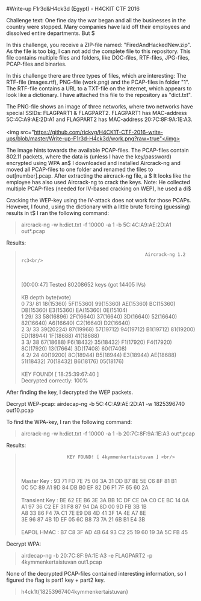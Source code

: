 #Write-up F1r3d&H4ck3d (Egypt) - H4CKIT CTF 2016

Challenge text:
One fine day the war began and all the businesses in the country were stopped. Many companies have laid off their employees and dissolved entire departments. But $

In this challenge, you receive a ZIP-file named: "FiredAndHackedNew.zip". As the file is too big, I can not add the complete file to this repository. This file contains multiple files and folders, like DOC-files, RTF-files, JPG-files, PCAP-files and binaries.

In this challenge there are three types of files, which are interesting: The RTF-file (images.rtf), PNG-file (work.png) and the PCAP-files in folder "1".
The RTF-file contains a URL to a TXT-file on the internet, which appears to look like a dictionary. I have attached this file to the repository as "dict.txt".

The PNG-file shows an image of three networks, where two networks have special SSIDs: FLAGPART1 & FLAGPART2.
FLAGPART1 has MAC-address 5C:4C:A9:AE:2D:A1 and FLAGPART2 has MAC-address 20:7C:8F:9A:1E:A3.<br/><br/>
<img src="https://github.com/rickvg/H4CK1T-CTF-2016-write-ups/blob/master/Write-up-F1r3d-H4ck3d/work.png?raw=true"</img>

The image hints towards the available PCAP-files. The PCAP-files contain 802.11 packets, where the data is (unless I have the key/password) encrypted using WPA an$
I downloaded and installed Aircrack-ng and moved all PCAP-files to one folder and renamed the files to out[number].pcap. After extracting the aircrack-ng file, a $
It looks like the employee has also used Aircrack-ng to crack the keys. Note: He collected multiple PCAP-files (needed for IV-based cracking on WEP), he used a di$

Cracking the WEP-key using the IV-attack does not work for those PCAPs. However, I found, using the dictionary with a little brute forcing (guessing) results in t$
I ran the following command:

>aircrack-ng -w h:dict.txt -f 10000 -a 1 -b 5C:4C:A9:AE:2D:A1 out*.pcap

Results:

>                                                   Aircrack-ng 1.2 rc3<br/>
><br/>
><br/>
>                                      [00:00:47] Tested 80208652 keys (got 14405 IVs)<br/>
><br/>
>   KB    depth   byte(vote)<br/>
>    0   73/ 81   18(15360) 5F(15360) 99(15360) AE(15360) BC(15360) DB(15360) E3(15360) EA(15360) 0E(15104) <br/>
>    1   29/ 33   58(16896) 2F(16640) 37(16640) 3D(16640) 52(16640) 82(16640) A6(16640) C2(16640) D2(16640) <br/>
>    2    3/ 33   39(20224) 87(19968) 57(19712) 94(19712) B1(19712) 81(19200) ED(18944) 1F(18688) 41(18688) <br/>
>    3    3/ 38   67(18688) F6(18432) 35(18432) F1(17920) F4(17920) 8C(17920) 13(17664) 3D(17408) 60(17408) <br/>
>    4    2/ 24   40(19200) 8C(18944) B5(18944) E3(18944) AE(18688) 51(18432) 70(18432) B6(18176) 05(18176) <br/>
><br/>
>                     KEY FOUND! [ 18:25:39:67:40 ]<br/>
>       Decrypted correctly: 100%<br/>

After finding the key, I decrypted the WEP packets.

Decrypt WEP-pcap:
airdecap-ng -b 5C:4C:A9:AE:2D:A1 -w 1825396740 out10.pcap

To find the WPA-key, I ran the following command:

>aircrack-ng -w h:dict.txt -f 10000 -a 1 -b 20:7C:8F:9A:1E:A3 out*.pcap

Results:
>                      KEY FOUND! [ 4kymmenkertaistuvan ] <br/>
><br/>
><br/>
>      Master Key     : 93 71 FD 7E 75 06 3A 31 DD B7 8E 5E C6 8F 81 B1 <br/>
>                       0C 5C 89 A1 9D 84 DB B0 EF 82 D6 F1 7F 65 60 2A <br/>
><br/>
>      Transient Key  : BE 62 EE B6 3E 3A BB 1C DF CE 0A C0 CE BC 14 0A <br/>
>                       A1 97 36 C2 EF 31 F8 87 94 DA 8D 00 9D FB 3B 1B <br/>
>                       A8 33 86 F4 7A C1 7E E9 D8 4D 41 3F 1A 4E A7 8E <br/>
>                       3E 96 87 4B 1D EF 05 6C B8 73 7A 21 6B B1 E4 3B <br/>
><br/>
>      EAPOL HMAC     : B7 C8 3F AD 4B 64 93 C2 25 19 60 19 3A 5C FB 45 <br/>


Decrypt WPA:
>airdecap-ng -b 20:7C:8F:9A:1E:A3 -e FLAGPART2 -p 4kymmenkertaistuvan out1.pcap

None of the decrypted PCAP-files contained interesting information, so I figured the flag is part1 key + part2 key.
> h4ck1t{18253967404kymmenkertaistuvan}

